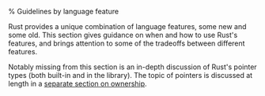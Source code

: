 % Guidelines by language feature

Rust provides a unique combination of language features, some new and some
old. This section gives guidance on when and how to use Rust's features, and
brings attention to some of the tradeoffs between different features.

Notably missing from this section is an in-depth discussion of Rust's pointer
types (both built-in and in the library). The topic of pointers is discussed at
length in a [separate section on ownership](../ownership/README.md).
